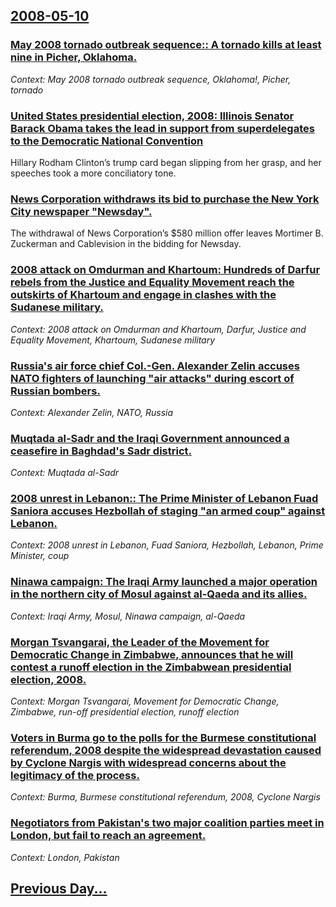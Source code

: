 ## [2008-05-10](/news/2008/05/10/index.md)

### [ May 2008 tornado outbreak sequence:: A tornado kills at least nine in Picher, Oklahoma. ](/news/2008/05/10/may-2008-tornado-outbreak-sequence-a-tornado-kills-at-least-nine-in-picher-oklahoma.md)
_Context: May 2008 tornado outbreak sequence, Oklahoma!, Picher, tornado_

### [ United States presidential election, 2008: Illinois Senator Barack Obama takes the lead in support from superdelegates to the Democratic National Convention ](/news/2008/05/10/united-states-presidential-election-2008-illinois-senator-barack-obama-takes-the-lead-in-support-from-superdelegates-to-the-democratic-na.md)
Hillary Rodham Clinton’s trump card began slipping from her grasp, and her speeches took a more conciliatory tone.

### [ News Corporation withdraws its bid to purchase the New York City newspaper "Newsday". ](/news/2008/05/10/news-corporation-withdraws-its-bid-to-purchase-the-new-york-city-newspaper-newsday.md)
The withdrawal of News Corporation’s $580 million offer leaves Mortimer B. Zuckerman and Cablevision in the bidding for Newsday.

### [ 2008 attack on Omdurman and Khartoum: Hundreds of Darfur rebels from the Justice and Equality Movement reach the outskirts of Khartoum and engage in clashes with the Sudanese military. ](/news/2008/05/10/2008-attack-on-omdurman-and-khartoum-hundreds-of-darfur-rebels-from-the-justice-and-equality-movement-reach-the-outskirts-of-khartoum-and.md)
_Context: 2008 attack on Omdurman and Khartoum, Darfur, Justice and Equality Movement, Khartoum, Sudanese military_

### [ Russia's air force chief Col.-Gen. Alexander Zelin accuses NATO fighters of launching "air attacks" during escort of Russian bombers. ](/news/2008/05/10/russia-s-air-force-chief-col-gen-alexander-zelin-accuses-nato-fighters-of-launching-air-attacks-during-escort-of-russian-bombers.md)
_Context: Alexander Zelin, NATO, Russia_

### [ Muqtada al-Sadr and the Iraqi Government announced a ceasefire in Baghdad's Sadr district. ](/news/2008/05/10/muqtada-al-sadr-and-the-iraqi-government-announced-a-ceasefire-in-baghdad-s-sadr-district.md)
_Context: Muqtada al-Sadr_

### [ 2008 unrest in Lebanon:: The Prime Minister of Lebanon Fuad Saniora accuses Hezbollah of staging "an armed coup" against Lebanon. ](/news/2008/05/10/2008-unrest-in-lebanon-the-prime-minister-of-lebanon-fuad-saniora-accuses-hezbollah-of-staging-an-armed-coup-against-lebanon.md)
_Context: 2008 unrest in Lebanon, Fuad Saniora, Hezbollah, Lebanon, Prime Minister, coup_

### [ Ninawa campaign: The Iraqi Army launched a major operation in the northern city of Mosul against al-Qaeda and its allies. ](/news/2008/05/10/ninawa-campaign-the-iraqi-army-launched-a-major-operation-in-the-northern-city-of-mosul-against-al-qaeda-and-its-allies.md)
_Context: Iraqi Army, Mosul, Ninawa campaign, al-Qaeda_

### [ Morgan Tsvangarai, the Leader of the Movement for Democratic Change in Zimbabwe, announces that he will contest a runoff election in the Zimbabwean presidential election, 2008. ](/news/2008/05/10/morgan-tsvangarai-the-leader-of-the-movement-for-democratic-change-in-zimbabwe-announces-that-he-will-contest-a-runoff-election-in-the-zi.md)
_Context: Morgan Tsvangarai, Movement for Democratic Change, Zimbabwe, run-off presidential election, runoff election_

### [ Voters in Burma go to the polls for the Burmese constitutional referendum, 2008 despite the widespread devastation caused by Cyclone Nargis with widespread concerns about the legitimacy of the process. ](/news/2008/05/10/voters-in-burma-go-to-the-polls-for-the-burmese-constitutional-referendum-2008-despite-the-widespread-devastation-caused-by-cyclone-nargis.md)
_Context: Burma, Burmese constitutional referendum, 2008, Cyclone Nargis_

### [ Negotiators from Pakistan's two major coalition parties meet in London, but fail to reach an agreement. ](/news/2008/05/10/negotiators-from-pakistan-s-two-major-coalition-parties-meet-in-london-but-fail-to-reach-an-agreement.md)
_Context: London, Pakistan_

## [Previous Day...](/news/2008/05/9/index.md)

